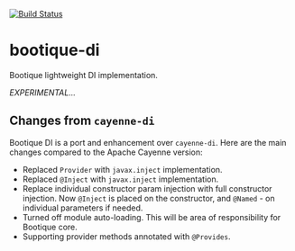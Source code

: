 <!--
  Licensed to ObjectStyle LLC under one
  or more contributor license agreements.  See the NOTICE file
  distributed with this work for additional information
  regarding copyright ownership.  The ObjectStyle LLC licenses
  this file to you under the Apache License, Version 2.0 (the
  "License"); you may not use this file except in compliance
  with the License.  You may obtain a copy of the License at

    http://www.apache.org/licenses/LICENSE-2.0

  Unless required by applicable law or agreed to in writing,
  software distributed under the License is distributed on an
  "AS IS" BASIS, WITHOUT WARRANTIES OR CONDITIONS OF ANY
  KIND, either express or implied.  See the License for the
  specific language governing permissions and limitations
  under the License.
  -->

[![Build Status](https://travis-ci.org/bootique/bootique-di.svg)](https://travis-ci.org/bootique/bootique-di)

# bootique-di

Bootique lightweight DI implementation.

_EXPERIMENTAL..._

## Changes from `cayenne-di`

Bootique DI is a port and enhancement over  `cayenne-di`. Here are the
main changes compared to the Apache Cayenne version:

* Replaced `Provider` with `javax.inject` implementation.
* Replaced `@Inject` with `javax.inject` implementation.
* Replace individual constructor param injection with full constructor
injection. Now `@Inject` is placed on the constructor, and `@Named` - on
individual parameters if needed.
* Turned off module auto-loading. This will be area of responsibility for
Bootique core.
* Supporting provider methods annotated with `@Provides`.
